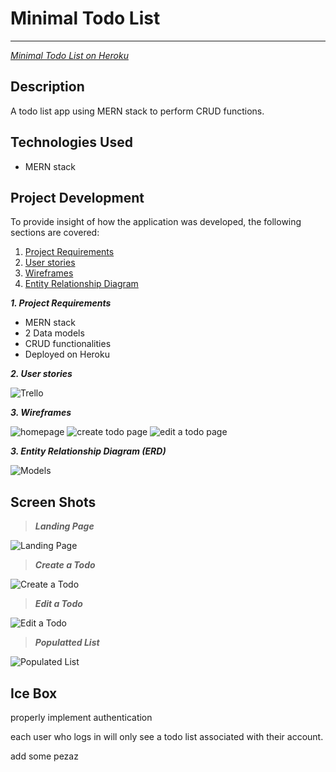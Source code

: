 # Minimal Todo List

---

[_Minimal Todo List on Heroku_](https://minimal-todos.herokuapp.com/)

## Description

A todo list app using MERN stack to perform CRUD functions.

## Technologies Used

- MERN stack

## Project Development

To provide insight of how the application was developed, the following sections are covered:

1. [Project Requirements](#requirements)
2. [User stories](#stories)
3. [Wireframes](#wireframes)
4. [Entity Relationship Diagram](#erd)

**_1. Project Requirements_** <a name="requirements"></a>

- MERN stack
- 2 Data models
- CRUD functionalities
- Deployed on Heroku

**_2. User stories_** <a name="stories"></a>

![Trello](https://trello.com/b/56XpEI0k/todos)

**_3. Wireframes_** <a name="wireframes"></a>

![homepage](https://imgur.com/a/9lhBnt2)
![create todo page](https://imgur.com/a/hLp1ZDt)
![edit a todo page](https://imgur.com/a/AvWYGLV)

**_3. Entity Relationship Diagram (ERD)_** <a name="erd"></a>

![Models](https://imgur.com/a/1VbWcpo)

## Screen Shots

> **_Landing Page_**

![Landing Page](https://imgur.com/a/IQsLS2e)

> **_Create a Todo_**

![Create a Todo](https://imgur.com/a/q3yUarr)

> **_Edit a Todo_**

![Edit a Todo](https://imgur.com/a/D5Bz3zV)

> **_Populatted List_**

![Populated List](https://imgur.com/a/o7uv7at)

## Ice Box
properly implement authentication

each user who logs in will only see a todo list associated with their account.

add some pezaz


